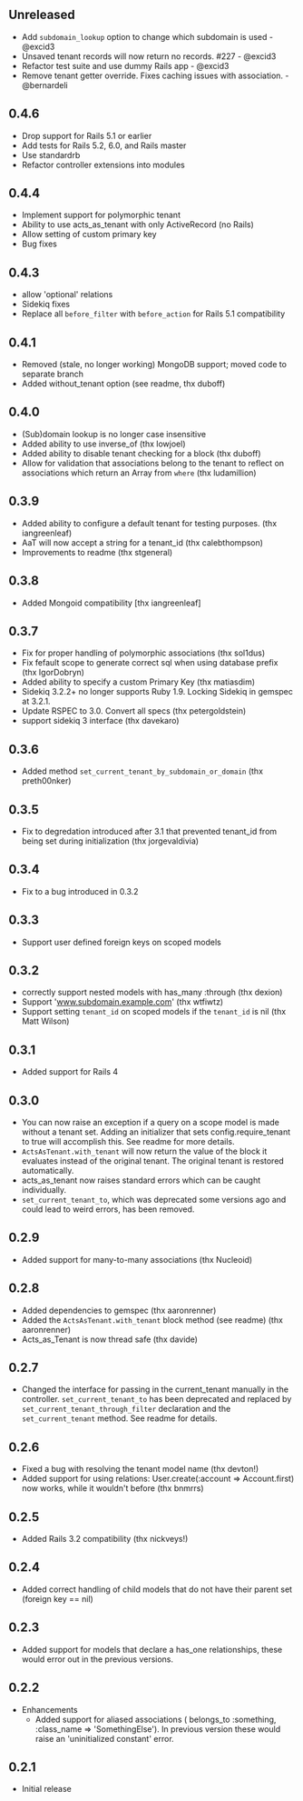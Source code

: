 Unreleased
----------

* Add `subdomain_lookup` option to change which subdomain is used - @excid3
* Unsaved tenant records will now return no records. #227 - @excid3
* Refactor test suite and use dummy Rails app - @excid3
* Remove tenant getter override. Fixes caching issues with association. - @bernardeli

0.4.6
-----
* Drop support for Rails 5.1 or earlier
* Add tests for Rails 5.2, 6.0, and Rails master
* Use standardrb
* Refactor controller extensions into modules

0.4.4
-----
* Implement support for polymorphic tenant
* Ability to use acts_as_tenant with only ActiveRecord (no Rails)
* Allow setting of custom primary key
* Bug fixes

0.4.3
-----
* allow 'optional' relations
* Sidekiq fixes
* Replace all `before_filter` with `before_action` for Rails 5.1 compatibility

0.4.1
------
* Removed (stale, no longer working) MongoDB support; moved code to separate branch
* Added without_tenant option (see readme, thx duboff)

0.4.0
------
* (Sub)domain lookup is no longer case insensitive
* Added ability to use inverse_of (thx lowjoel)
* Added ability to disable tenant checking for a block (thx duboff)
* Allow for validation that associations belong to the tenant to reflect on associations which return an Array from `where` (thx ludamillion)

0.3.9
-----
* Added ability to configure a default tenant for testing purposes. (thx iangreenleaf)
* AaT will now accept a string for a tenant_id (thx calebthompson)
* Improvements to readme (thx stgeneral)

0.3.8
-----
* Added Mongoid compatibility [thx iangreenleaf]

0.3.7
-----
* Fix for proper handling of polymorphic associations (thx sol1dus)
* Fix fefault scope to generate correct sql when using database prefix (thx IgorDobryn)
* Added ability to specify a custom Primary Key (thx matiasdim)
* Sidekiq 3.2.2+ no longer supports Ruby 1.9. Locking Sidekiq in gemspec at 3.2.1.
* Update RSPEC to 3.0. Convert all specs (thx petergoldstein)
* support sidekiq 3 interface (thx davekaro)

0.3.6
-----
* Added method `set_current_tenant_by_subdomain_or_domain` (thx preth00nker)

0.3.5
-----
* Fix to degredation introduced after 3.1 that prevented tenant_id from being set during initialization (thx jorgevaldivia)

0.3.4
-----
* Fix to a bug introduced in 0.3.2

0.3.3
-----
* Support user defined foreign keys on scoped models

0.3.2
-----
* correctly support nested models with has_many :through (thx dexion)
* Support 'www.subdomain.example.com' (thx wtfiwtz)
* Support setting `tenant_id` on scoped models if the `tenant_id` is nil (thx Matt Wilson)

0.3.1
-----
* Added support for Rails 4

0.3.0
-----
* You can now raise an exception if a query on a scope model is made without a tenant set. Adding an initializer that sets config.require_tenant to true will accomplish this. See readme for more details.
* `ActsAsTenant.with_tenant` will now return the value of the block it evaluates instead of the original tenant. The original tenant is restored automatically.
* acts_as_tenant now raises standard errors which can be caught individually.
* `set_current_tenant_to`, which was deprecated some versions ago and could lead to weird errors, has been removed.


0.2.9
-----
* Added support for many-to-many associations (thx Nucleoid)

0.2.8
-----
* Added dependencies to gemspec (thx aaronrenner)
* Added the `ActsAsTenant.with_tenant` block method (see readme) (thx aaronrenner)
* Acts_as_Tenant is now thread safe (thx davide)

0.2.7
-----
* Changed the interface for passing in the current_tenant manually in the controller. `set_current_tenant_to` has been deprecated and replaced by `set_current_tenant_through_filter` declaration and the `set_current_tenant` method. See readme for details.

0.2.6
-----
* Fixed a bug with resolving the tenant model name (thx devton!)
* Added support for using relations: User.create(:account => Account.first) now works, while it wouldn't before (thx bnmrrs)

0.2.5
-----
* Added Rails 3.2 compatibility (thx nickveys!)

0.2.4
-----
* Added correct handling of child models that do not have their parent set (foreign key == nil)


0.2.3
-----
* Added support for models that declare a has_one relationships, these would error out in the previous versions.


0.2.2
-----
* Enhancements
  * Added support for aliased associations ( belongs_to :something, :class_name => 'SomethingElse'). In previous version these would raise an 'uninitialized constant' error.

0.2.1
-----
* Initial release
